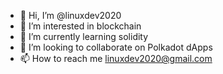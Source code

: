 - 👋 Hi, I’m @linuxdev2020
- 👀 I’m interested in blockchain
- 🌱 I’m currently learning solidity
- 💞️ I’m looking to collaborate on Polkadot dApps
- 📫 How to reach me linuxdev2020@gmail.com

<!---
linuxdev2020/linuxdev2020 is a ✨ special ✨ repository because its `README.md` (this file) appears on your GitHub profile.
You can click the Preview link to take a look at your changes.
--->
